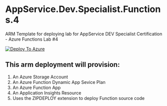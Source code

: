 # AppService.Dev.Specialist.Functions.4
ARM Template for deploying lab for AppService DEV Specialist Certification - Azure Functions Lab #4

[![Deploy To Azure](https://aka.ms/deploytoazurebutton)](https://portal.azure.com/#create/Microsoft.Template/uri/https%3A%2F%2Fraw.githubusercontent.com%2Faghyad85%2FAzureFunctionConsumer%2Fmaster%2FlabFiles%2FAppService.Dev.Specialist.Functions.4%2Fazuredeploy.json
)

## This arm deployment will provision:

1.	An Azure Storage Account
2.	An Azure Function Dynamic App Sevice Plan
3.	An Azure Function App
4.	An Application Insights Resource
5. Uses the ZIPDEPLOY extension to deploy Function source code
